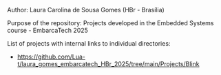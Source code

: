 Author: Laura Carolina de Sousa Gomes (HBr - Brasília)

Purpose of the repository: Projects developed in the Embedded Systems course - EmbarcaTech 2025 

List of projects with internal links to individual directories: 

- https://github.com/Lua-t/laura_gomes_embarcatech_HBr_2025/tree/main/Projects/Blink
